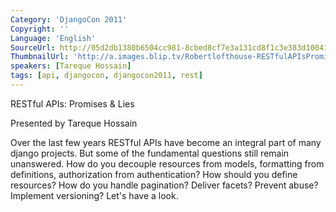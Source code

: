 ```yaml
---
Category: 'DjangoCon 2011'
Copyright: ''
Language: 'English'
SourceUrl: http://05d2db1380b6504cc981-8cbed8cf7e3a131cd8f1c3e383d10041.r93.cf2.rackcdn.com/djangocon-2011/94_restful-apis-promises-and-lies.m4v
ThumbnailUrl: 'http://a.images.blip.tv/Robertlofthouse-RESTfulAPIsPromisesLies340-439.jpg'
speakers: [Tareque Hossain]
tags: [api, djangocon, djangocon2011, rest]
---
```

RESTful APIs: Promises & Lies

Presented by Tareque Hossain

Over the last few years RESTful APIs have become an integral part of many
django projects. But some of the fundamental questions still remain
unanswered. How do you decouple resources from models, formatting from
definitions, authorization from authentication? How should you define
resources? How do you handle pagination? Deliver facets? Prevent abuse?
Implement versioning? Let's have a look.


